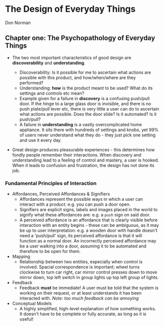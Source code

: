 # The Design of Everyday Things

Don Norman

## Chapter one: The Psychopathology of Everyday Things

- The two most important characteristics of good design are **discoverability** and **understanding**.
    - Discoverability: Is it possible for me to ascertain what actions are possible with this product, and how/when/where are they performed?
    - Understanding: **how** is the product meant to be used? What do its settings and controls etc mean?
    - Example given for a failure in **discovery** is a confusing push/pull door. If the hinge to a large glass door is invisible, and there is no push plate/pull lever etc, there is very little a user can do to ascertain what actions are possible. Does the door slide? Is it automated? Is it push/pull?
    - A failure in **understanding** is a vastly overcomplicated home appliance. It sits there with hundreds of settings and knobs, yet 99% of users never understand what they do - they just pick one setting and use it every day.

- Great design produces pleasurable experiences - this determines how fondly people remember their interactions. When discovery and understanding lead to a feeling of control and mastery, a user is hooked. When it leads to confusion and frustration, the design has not done its job.

### Fundamental Principles of Interaction

- Affordances, Perceived Affordances & Signifiers
    - Affordances represent the possible ways in which a user can interact with a product: e.g. you can push a door open.
    - Signifiers are explicit signs, labels and images placed in the world to signify what these affordances are: e.g. a `push` sign on said door.
    - A perceived affordance is an affordance that is clearly visible before interaction with an entity begins - these can be ambiguous, as it may be up to user interpretation: e.g. a wooden door with handle doesn't need a 'push/pull' sign, its perceived affordance is that it will function as a normal door. An incorrectly perceived affordance may be a user walking into a door, assuming it to be automated and therefore to be open for them.
- Mapping
    - Relationship between two entities, especially when control is involved. Spacial correspondence is important; wheel turns clockwise to turn car right, car mirror control presses down to move mirror down, top left switch in group lights up top left group of lights.
- Feedback
    - Feedback **must** be immediate! A user must be told that the system is working on their request, or at least understands it has been interacted with. *Note: too much feedback can be annoying*
- Conceptual Models
    - A highly simplified, high-level explanation of how something works. It doesn't have to be complete or fully accurate, as long as it is useful!


